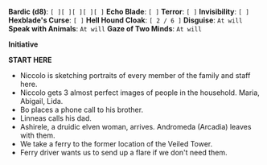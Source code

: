 **Bardic (d8)**: `[ ][ ][ ][ ][ ]`
**Echo Blade**: `[ ]`
**Terror**: `[ ]`
**Invisibility**: `[ ]`
**Hexblade's Curse**: `[ ]`
**Hell Hound Cloak**: `[ 2 / 6 ]`
**Disguise**: `At will`
**Speak with Animals**: `At will`
**Gaze of Two Minds**: `At will`

**Initiative**

**START HERE**
- Niccolo is sketching portraits of every member of the family and staff here.
- Niccolo gets 3 almost perfect images of people in the household. Maria, Abigail, Lida.
- Bo places a phone call to his brother.
- Linneas calls his dad.
- Ashirele, a druidic elven woman, arrives. Andromeda (Arcadia) leaves with them.
- We take a ferry to the former location of the Veiled Tower.
- Ferry driver wants us to send up a flare if we don't need them.
